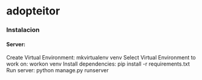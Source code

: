 # adopteitor

### Instalacion

#### Server:
Create Virtual Environment:
    mkvirtualenv venv
Select Virtual Environment to work on:
    workon venv
Install dependencies:
    pip install -r requirements.txt
Run server:
    python manage.py runserver

